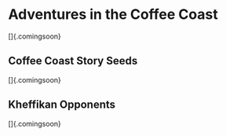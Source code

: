 # Adventures in the Coffee Coast

[]{.comingsoon}

## Coffee Coast Story Seeds

[]{.comingsoon}

## Kheffikan Opponents

[]{.comingsoon}
